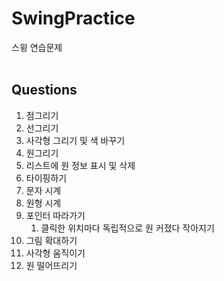 # SwingPractice

스윙 연습문제
<br><br>

## Questions
<ol>
  <li>점그리기
  <li>선그리기
  <li>사각형 그리기 및 색 바꾸기
  <li>원그리기
  <li>리스트에 원 정보 표시 및 삭제
  <li>타이핑하기
  <li>문자 시계
  <li>원형 시계
  <li>포인터 따라가기
      <ol>
        <li>클릭한 위치마다 독립적으로 원 커졌다 작아지기
      </ol>
      </li>
  <li>그림 확대하기
  <li>사각형 움직이기
  <li>원 떨어뜨리기
</ol>
